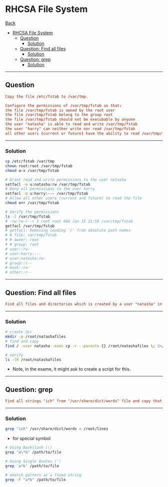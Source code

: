 # RHCSA File System

[Back](../../index.md)

- [RHCSA File System](#rhcsa-file-system)
  - [Question](#question)
    - [Solution](#solution)
  - [Question: Find all files](#question-find-all-files)
    - [Solution](#solution-1)
  - [Question: grep](#question-grep)
    - [Solution](#solution-2)

---

## Question

```conf
Copy the file /etc/fstab to /var/tmp.

Configure the permissions of /var/tmp/fstab so that:
the file /var/tmp/fstab is owned by the root user
the file /var/tmp/fstab belong to the group root
the file /var/tmp/fstab should not be execubable by anyone
the user "natasha" is able to read and write /var/tmp/fstab
the user "harry" can neither write nor read /var/tmp/fstab
all other users (current or future) have the ability to read /var/tmp/fstab
```

---

### Solution

```sh
cp /etc/fstab /var/tmp
chown root:root /var/tmp/fstab
chmod a-x /var/tmp/fstab

# Grant read and write permissions to the user natasha
setfacl -m u:natasha:rw /var/tmp/fstab
# Deny all permissions to the user harry
setfacl -m u:harry:--- /var/tmp/fstab
# Allow all other users (current and future) to read the file
chmod o+r /var/tmp/fstab

# Verify the permissions
ls -l /var/tmp/fstab
# -rw-rw-r--+ 1 root root 666 Jan 15 21:50 /var/tmp/fstab
getfacl /var/tmp/fstab
# getfacl: Removing leading '/' from absolute path names
# # file: var/tmp/fstab
# # owner: root
# # group: root
# user::rw-
# user:harry:---
# user:natasha:rw-
# group::r--
# mask::rw-
# other::r--
```

---

## Question: Find all files

```conf
Find all files and directories which is created by a user "natasha" in to this system and copy it into a "/root/natashafiles" directory.
```

---

### Solution

```sh
# create dir
mkdir -p /root/natashafiles
# find and copy
find / -user natasha -exec cp -r --parents {} /root/natashafiles \; 2>/dev/null

# verify
ls -lR /root/natashafiles
```

- Note, in the exame, it might ask to create a script for this.

---

## Question: grep

```conf
Find all strings "ich" from "/usr/share/dict/words" file and copy that strings in a /root/lines file.
```

---

### Solution

```sh
grep "ich" /usr/share/dict/words > /root/lines
```

- for special symbol

```sh
# Using Backslash (\)
grep "a\*b" /path/to/file 

# Using Single Quotes (')
grep 'a*b' /path/to/file

# search pattern as a fixed string
grep -F "a*b" /path/to/file
```
